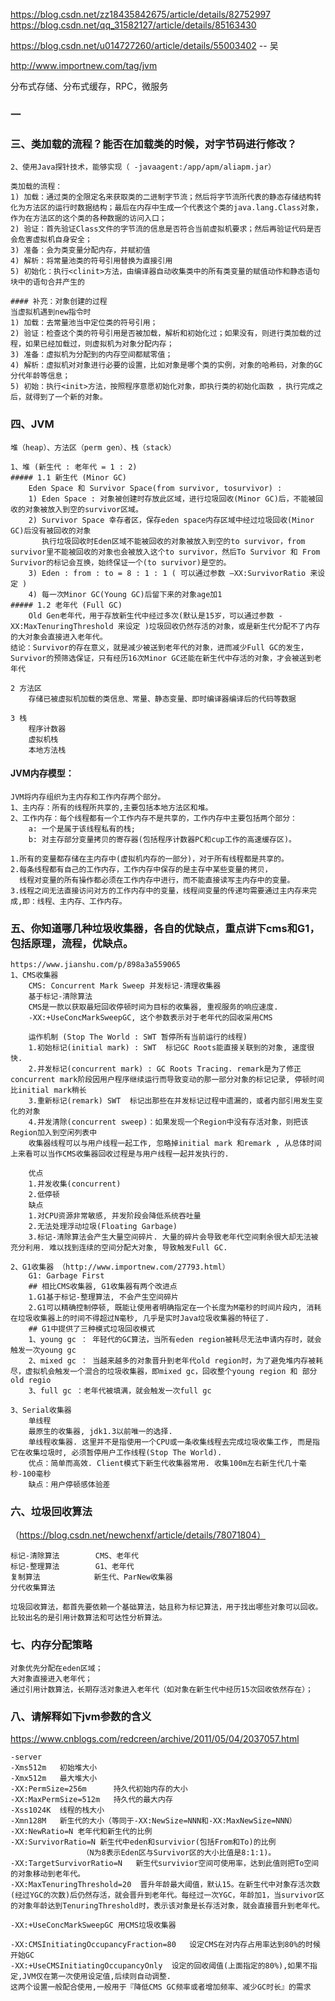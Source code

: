 https://blog.csdn.net/zz18435842675/article/details/82752997
https://blog.csdn.net/qq_31582127/article/details/85163430

https://blog.csdn.net/u014727260/article/details/55003402 -- 吴

http://www.importnew.com/tag/jvm

分布式存储、分布式缓存，RPC，微服务

### 一
    


### 三、类加载的流程？能否在加载类的时候，对字节码进行修改？

	2、使用Java探针技术，能够实现（ -javaagent:/app/apm/aliapm.jar）

    类加载的流程：
	1) 加载：通过类的全限定名来获取类的二进制字节流；然后将字节流所代表的静态存储结构转化为方法区的运行时数据结构；最后在内存中生成一个代表这个类的java.lang.Class对象，作为在方法区的这个类的各种数据的访问入口； 
	2) 验证：首先验证Class文件的字节流的信息是否符合当前虚拟机要求；然后再验证代码是否会危害虚拟机自身安全； 
	3) 准备：会为类变量分配内存，并赋初值
	4) 解析：将常量池类的符号引用替换为直接引用
	5) 初始化：执行<clinit>方法，由编译器自动收集类中的所有类变量的赋值动作和静态语句块中的语句合并产生的

    #### 补充：对象创建的过程
	当虚拟机遇到new指令时 
	1) 加载：去常量池当中定位类的符号引用； 
	2) 验证：检查这个类的符号引用是否被加载，解析和初始化过；如果没有，则进行类加载的过程，如果已经加载过，则虚拟机为对象分配内存； 
	3) 准备：虚拟机为分配到的内存空间都赋零值； 
	4) 解析：虚拟机对对象进行必要的设置，比如对象是哪个类的实例，对象的哈希码，对象的GC分代年龄等信息； 
	5) 初始：执行<init>方法，按照程序意愿初始化对象，即执行类的初始化函数 ，执行完成之后，就得到了一个新的对象。

### 四、JVM

    堆（heap）、方法区（perm gen）、栈（stack）

	1、堆 (新生代 : 老年代 = 1 : 2)
	##### 1.1 新生代 (Minor GC)	
	    Eden Space 和 Survivor Space(from survivor, tosurvivor) : 				
		1) Eden Space : 对象被创建时存放此区域，进行垃圾回收(Minor GC)后，不能被回收的对象被放入到空的survivor区域。
		2) Survivor Space 幸存者区，保存eden space内存区域中经过垃圾回收(Minor GC)后没有被回收的对象
	       执行垃圾回收时Eden区域不能被回收的对象被放入到空的to survivor，from survivor里不能被回收的对象也会被放入这个to survivor，然后To Survivor 和 From Survivor的标记会互换，始终保证一个(to survivor)是空的。
	    3) Eden : from : to = 8 : 1 : 1 ( 可以通过参数 –XX:SurvivorRatio 来设定 )
	    4) 每一次Minor GC(Young GC)后留下来的对象age加1			
	##### 1.2 老年代 (Full GC)
		Old Gen老年代，用于存放新生代中经过多次(默认是15岁，可以通过参数 -XX:MaxTenuringThreshold 来设定 )垃圾回收仍然存活的对象，或是新生代分配不了内存的大对象会直接进入老年代。			
	结论：Survivor的存在意义，就是减少被送到老年代的对象，进而减少Full GC的发生，Survivor的预筛选保证，只有经历16次Minor GC还能在新生代中存活的对象，才会被送到老年代
	
	2 方法区	
		存储已被虚拟机加载的类信息、常量、静态变量、即时编译器编译后的代码等数据
	
	3 栈	
		程序计数器
		虚拟机栈
		本地方法栈

#### JVM内存模型：

	JVM将内存组织为主内存和工作内存两个部分。
	1、主内存：所有的线程所共享的,主要包括本地方法区和堆。
	2、工作内存：每个线程都有一个工作内存不是共享的，工作内存中主要包括两个部分：	
		a: 一个是属于该线程私有的栈;
		b: 对主存部分变量拷贝的寄存器(包括程序计数器PC和cup工作的高速缓存区)。
	
	1.所有的变量都存储在主内存中(虚拟机内存的一部分)，对于所有线程都是共享的。
	2.每条线程都有自己的工作内存，工作内存中保存的是主存中某些变量的拷贝，
	  线程对变量的所有操作都必须在工作内存中进行，而不能直接读写主内存中的变量。
	3.线程之间无法直接访问对方的工作内存中的变量，线程间变量的传递均需要通过主内存来完成,即：线程、主内存、工作内存。

### 五、你知道哪几种垃圾收集器，各自的优缺点，重点讲下cms和G1，包括原理，流程，优缺点。
	
	https://www.jianshu.com/p/898a3a559065
	1、CMS收集器
		CMS: Concurrent Mark Sweep 并发标记-清理收集器
		基于标记-清除算法
		CMS是一款以获取最短回收停顿时间为目标的收集器, 重视服务的响应速度.
		-XX:+UseConcMarkSweepGC, 这个参数表示对于老年代的回收采用CMS
		
		运作机制 (Stop The World : SWT 暂停所有当前运行的线程)
		1.初始标记(initial mark) : SWT  标记GC Roots能直接关联到的对象, 速度很快.
		2.并发标记(concurrent mark) : GC Roots Tracing. remark是为了修正concurrent mark阶段因用户程序继续运行而导致变动的那一部分对象的标记记录, 停顿时间比initial mark稍长
		3.重新标记(remark) SWT  标记出那些在并发标记过程中遗漏的，或者内部引用发生变化的对象
		4.并发清除(concurrent sweep)：如果发现一个Region中没有存活对象，则把该Region加入到空闲列表中	  
		收集器线程可以与用户线程一起工作, 忽略掉initial mark 和remark , 从总体时间上来看可以当作CMS收集器回收过程是与用户线程一起并发执行的.

		优点
		1.并发收集(concurrent)
		2.低停顿
		缺点
		1.对CPU资源非常敏感, 并发阶段会降低系统吞吐量
		2.无法处理浮动垃圾(Floating Garbage)
		3.标记-清除算法会产生大量空间碎片. 大量的碎片会导致老年代空间剩余很大却无法被充分利用. 难以找到连续的空间分配大对象, 导致触发Full GC.

	2、G1收集器 （http://www.importnew.com/27793.html）
		G1: Garbage First
		## 相比CMS收集器, G1收集器有两个改进点
		1.G1基于标记-整理算法, 不会产生空间碎片
		2.G1可以精确控制停顿, 既能让使用者明确指定在一个长度为M毫秒的时间片段内, 消耗在垃圾收集器上的时间不得超过N毫秒, 几乎是实时Java垃圾收集器的特征了.
		## G1中提供了三种模式垃圾回收模式
		1、young gc ： 年轻代的GC算法，当所有eden region被耗尽无法申请内存时，就会触发一次young gc
		2、mixed gc ： 当越来越多的对象晋升到老年代old region时，为了避免堆内存被耗尽，虚拟机会触发一个混合的垃圾收集器，即mixed gc，回收整个young region 和 部分 old regio
        3、full gc ：老年代被填满，就会触发一次full gc

	3、Serial收集器
		单线程
		最原生的收集器, jdk1.3以前唯一的选择.
		单线程收集器. 这里并不是指使用一个CPU或一条收集线程去完成垃圾收集工作, 而是指它在收集垃圾时, 必须暂停用户工作线程(Stop The World).
		优点：简单而高效. Client模式下新生代收集器常用. 收集100m左右新生代几十毫秒-100毫秒
		缺点：用户停顿感体验差

### 六、垃圾回收算法 

（https://blog.csdn.net/newchenxf/article/details/78071804）

	标记-清除算法        CMS、老年代
	标记-整理算法        G1、老年代
	复制算法            新生代、ParNew收集器
	分代收集算法
	
	垃圾回收算法，都首先要依赖一个基础算法，姑且称为标记算法，用于找出哪些对象可以回收。比较出名的是引用计数算法和可达性分析算法。


### 七、内存分配策略

	对象优先分配在eden区域；
	大对象直接进入老年代；
	通过引用计数算法，长期存活对象进入老年代（如对象在新生代中经历15次回收依然存在）；

### 八、请解释如下jvm参数的含义

https://www.cnblogs.com/redcreen/archive/2011/05/04/2037057.html

	-server 
	-Xms512m   初始堆大小
	-Xmx512m   最大堆大小
	-XX:PermSize=256m      持久代初始内存的大小
	-XX:MaxPermSize=512m   持久代的最大内存
	-Xss1024K  线程的栈大小
	-Xmn128M   新生代的大小（等同于-XX:NewSize=NNN和-XX:MaxNewSize=NNN）
	-XX:NewRatio=N 老年代和新生代的比例
	-XX:SurvivorRatio=N 新生代中eden和survivior(包括From和To)的比例
					（N为8表示Eden区与Survivor区的大小比值是8:1:1)。
	-XX:TargetSurvivorRatio=N   新生代survivior空间可使用率，达到此值则把To空间的对象移动到老年代。
	-XX:MaxTenuringThreshold=20  晋升年龄最大阈值，默认15。在新生代中对象存活次数(经过YGC的次数)后仍然存活，就会晋升到老年代。每经过一次YGC，年龄加1，当survivor区的对象年龄达到TenuringThreshold时，表示该对象是长存活对象，就会直接晋升到老年代。	

    -XX:+UseConcMarkSweepGC 用CMS垃圾收集器

	-XX:CMSInitiatingOccupancyFraction=80   设定CMS在对内存占用率达到80%的时候开始GC
	-XX:+UseCMSInitiatingOccupancyOnly  设定的回收阈值(上面指定的80%),如果不指定,JVM仅在第一次使用设定值,后续则自动调整.
	这两个设置一般配合使用,一般用于『降低CMS GC频率或者增加频率、减少GC时长』的需求
